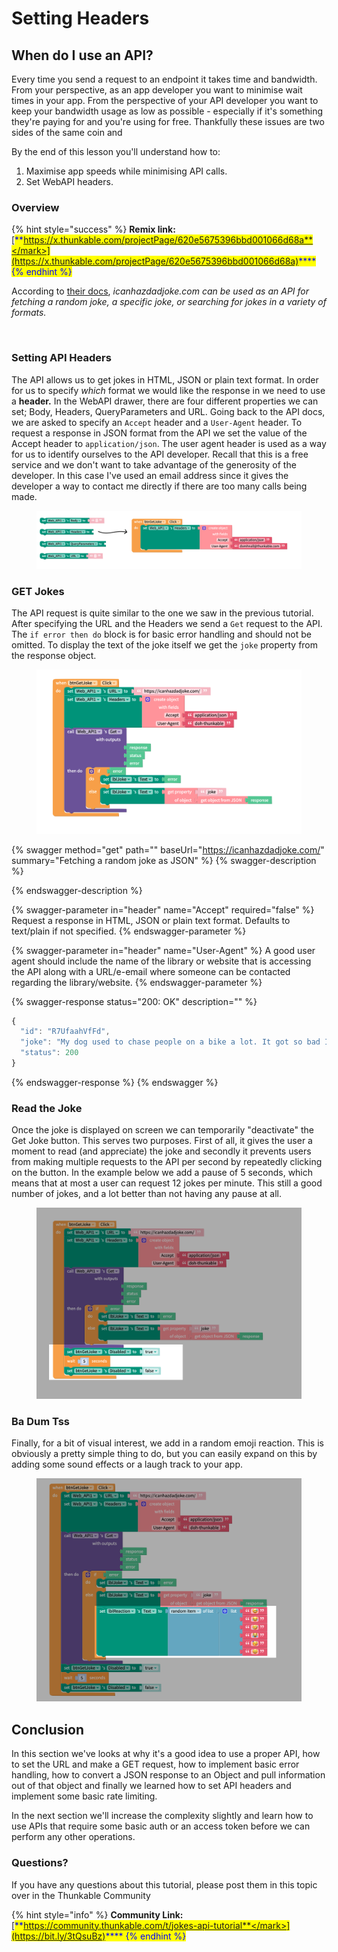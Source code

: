 # Setting Headers

## When do I use an API?

Every time you send a request to an endpoint it takes time and bandwidth. From your perspective, as an app developer you want to minimise wait times in your app. From the perspective of your API developer you want to keep your bandwidth usage as low as possible - especially if it's something they're paying for and you're using for free. Thankfully these issues are two sides of the same coin and&#x20;

By the end of this lesson you'll understand how to:

1. Maximise app speeds while minimising API calls.&#x20;
2. Set  WebAPI headers.&#x20;

### Overview

{% hint style="success" %}
**Remix link:** [<mark style="color:blue;">**https://x.thunkable.com/projectPage/620e5675396bbd001066d68a**</mark>](https://x.thunkable.com/projectPage/620e5675396bbd001066d68a)<mark style="color:blue;">****</mark>
{% endhint %}

According to [their docs](https://icanhazdadjoke.com/api), _icanhazdadjoke.com can be used as an API for fetching a random joke, a specific joke, or searching for jokes in a variety of formats._

<figure><img src="../.gitbook/assets/jotd.gif" alt=""><figcaption></figcaption></figure>

### Setting API Headers

The API allows us to get jokes in HTML, JSON or plain text format. In order for us to specify _which_ format we would like the response in we need to use a **header.** In the WebAPI drawer, there are four different properties we can set; Body, Headers, QueryParameters and URL. Going back to the API docs, we are asked to specify an `Accept` header and a `User-Agent` header. To request a response in JSON format from the API we set the value of the Accept header to `application/json`. The user agent header is used as a way for us to identify ourselves to the API developer. Recall that this is a free service and we don't want to take advantage of the generosity of the developer. In this case I've used an email address since it gives the developer a way to contact me directly if there are too many calls being made.&#x20;

<figure><img src="../.gitbook/assets/jaas_headers.png" alt=""><figcaption></figcaption></figure>

### GET Jokes

The API request is quite similar to the one we saw in the previous tutorial. After specifying the URL and the Headers we send a `Get` request to the API. The `if error then do` block is for basic error handling and should not be omitted. To display the text of the joke itself we get the `joke` property from the response object.&#x20;

<figure><img src="../.gitbook/assets/jaas_get_joke.png" alt=""><figcaption></figcaption></figure>

{% swagger method="get" path="" baseUrl="https://icanhazdadjoke.com/" summary="Fetching a random joke as JSON" %}
{% swagger-description %}

{% endswagger-description %}

{% swagger-parameter in="header" name="Accept" required="false" %}
Request a response in HTML, JSON or plain text format. Defaults to text/plain if not specified.
{% endswagger-parameter %}

{% swagger-parameter in="header" name="User-Agent" %}
A good user agent should include the name of the library or website that is accessing the API along with a URL/e-email where someone can be contacted regarding the library/website.
{% endswagger-parameter %}

{% swagger-response status="200: OK" description="" %}
```javascript
{
  "id": "R7UfaahVfFd",
  "joke": "My dog used to chase people on a bike a lot. It got so bad I had to take his bike away.",
  "status": 200
}
```
{% endswagger-response %}
{% endswagger %}

### Read the Joke

Once the joke is displayed on screen we can temporarily "deactivate" the Get Joke button. This serves two purposes. First of all, it gives the user a moment to read (and appreciate) the joke and secondly it prevents users from making multiple requests to the API per second by repeatedly clicking on the button. In the example below we add a pause of 5 seconds, which means that at most a user can request 12 jokes per minute. This still a good number of jokes, and a lot better than not having any pause at all.&#x20;

<figure><img src="../.gitbook/assets/jaas_read_joke.png" alt=""><figcaption></figcaption></figure>

### Ba Dum Tss

Finally, for a bit of visual interest, we add in a random emoji reaction. This is obviously a pretty simple thing to do, but you can easily expand on this by adding some sound effects or a laugh track to your app.

<figure><img src="../.gitbook/assets/jaas_show_reaction.png" alt=""><figcaption></figcaption></figure>



## Conclusion

In this section we've looks at why it's a good idea to use a proper API, how to set the URL and make a GET request, how to implement basic error handling, how to convert a JSON response to an Object and pull information out of that object and finally we learned how to set API headers and implement some basic rate limiting.&#x20;

In the next section we'll increase the complexity slightly and learn how to use APIs that require some basic auth or an access token before we can perform any other operations.&#x20;

### Questions?

If you have any questions about this tutorial, please post them in this topic over in the Thunkable Community

{% hint style="info" %}
**Community Link:** [<mark style="color:blue;">**https://community.thunkable.com/t/jokes-api-tutorial**</mark>](https://bit.ly/3tQsuBz)<mark style="color:blue;">****</mark>
{% endhint %}
